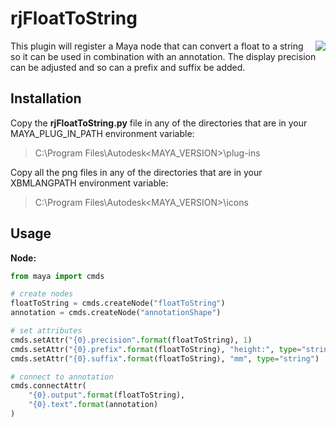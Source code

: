 # rjFloatToString
<img align="right" src="https://github.com/robertjoosten/rjFloatToString/blob/master/icons/floatToString.png">
This plugin will register a Maya node that can convert a float to a string so it can be used in combination with an annotation. The display precision can be adjusted and so can a prefix and suffix be added.

## Installation
Copy the **rjFloatToString.py** file in any of the directories that are in your MAYA_PLUG_IN_PATH environment variable:
> C:\Program Files\Autodesk\<MAYA_VERSION>\plug-ins

Copy all the png files in any of the directories that are in your XBMLANGPATH environment variable:
> C:\Program Files\Autodesk\<MAYA_VERSION>\icons

## Usage     
**Node:**
```python
from maya import cmds

# create nodes
floatToString = cmds.createNode("floatToString")
annotation = cmds.createNode("annotationShape")

# set attributes
cmds.setAttr("{0}.precision".format(floatToString), 1)
cmds.setAttr("{0}.prefix".format(floatToString), "height:", type="string")
cmds.setAttr("{0}.suffix".format(floatToString), "mm", type="string")

# connect to annotation
cmds.connectAttr(
    "{0}.output".format(floatToString),
    "{0}.text".format(annotation)
)
```
        
        
